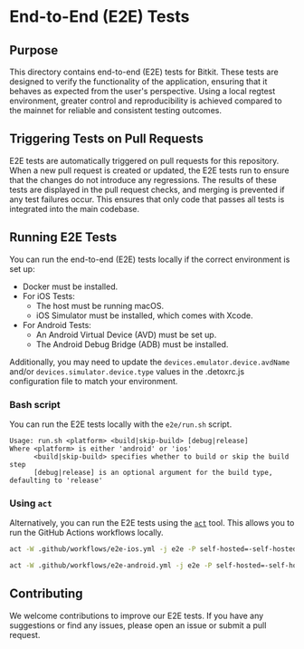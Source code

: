 # End-to-End (E2E) Tests

## Purpose

This directory contains end-to-end (E2E) tests for Bitkit. These tests are designed to verify the functionality of the application, ensuring that it behaves as expected from the user's perspective. Using a local regtest environment, greater control and reproducibility is achieved compared to the mainnet for reliable and consistent testing outcomes.

## Triggering Tests on Pull Requests

E2E tests are automatically triggered on pull requests for this repository. When a new pull request is created or updated, the E2E tests run to ensure that the changes do not introduce any regressions. The results of these tests are displayed in the pull request checks, and merging is prevented if any test failures occur. This ensures that only code that passes all tests is integrated into the main codebase.

## Running E2E Tests

You can run the end-to-end (E2E) tests locally if the correct environment is set up:

- Docker must be installed.
- For iOS Tests:
  - The host must be running macOS.
  - iOS Simulator must be installed, which comes with Xcode.
- For Android Tests:
  - An Android Virtual Device (AVD) must be set up.
  - The Android Debug Bridge (ADB) must be installed.

Additionally, you may need to update the `devices.emulator.device.avdName` and/or `devices.simulator.device.type` values in the .detoxrc.js configuration file to match your environment.

### Bash script

You can run the E2E tests locally with the `e2e/run.sh` script.

    Usage: run.sh <platform> <build|skip-build> [debug|release]
    Where <platform> is either 'android' or 'ios'
          <build|skip-build> specifies whether to build or skip the build step
          [debug|release] is an optional argument for the build type, defaulting to 'release'

### Using `act`

Alternatively, you can run the E2E tests using the [`act`](https://github.com/nektos/act) tool. This allows you to run the GitHub Actions workflows locally.

```sh
act -W .github/workflows/e2e-ios.yml -j e2e -P self-hosted=-self-hosted

act -W .github/workflows/e2e-android.yml -j e2e -P self-hosted=-self-hosted
```

## Contributing

We welcome contributions to improve our E2E tests. If you have any suggestions or find any issues, please open an issue or submit a pull request.

